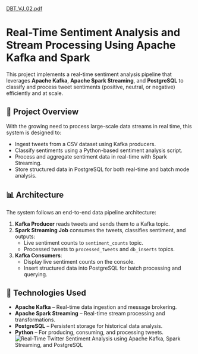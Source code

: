 [DBT_VJ_02.pdf](https://github.com/user-attachments/files/19822309/DBT_VJ_02.pdf)
# Real-Time Sentiment Analysis and Stream Processing Using Apache Kafka and Spark

This project implements a real-time sentiment analysis pipeline that leverages **Apache Kafka**, **Apache Spark Streaming**, and **PostgreSQL** to classify and process tweet sentiments (positive, neutral, or negative) efficiently and at scale.

## 📌 Project Overview

With the growing need to process large-scale data streams in real time, this system is designed to:
- Ingest tweets from a CSV dataset using Kafka producers.
- Classify sentiments using a Python-based sentiment analysis script.
- Process and aggregate sentiment data in real-time with Spark Streaming.
- Store structured data in PostgreSQL for both real-time and batch mode analysis.

## 📊 Architecture

The system follows an end-to-end data pipeline architecture:
1. **Kafka Producer** reads tweets and sends them to a Kafka topic.
2. **Spark Streaming Job** consumes the tweets, classifies sentiment, and outputs:
   - Live sentiment counts to `sentiment_counts` topic.
   - Processed tweets to `processed_tweets` and `db_inserts` topics.
3. **Kafka Consumers**:
   - Display live sentiment counts on the console.
   - Insert structured data into PostgreSQL for batch processing and querying.

## 🔧 Technologies Used

- **Apache Kafka** – Real-time data ingestion and message brokering.
- **Apache Spark Streaming** – Real-time stream processing and transformations.
- **PostgreSQL** – Persistent storage for historical data analysis.
- **Python** – For producing, consuming, and processing tweets.![Real-Time Twitter Sentiment Analysis using Apache Kafka, Spark Streaming, and PostgreSQL](https://github.com/user-attachments/assets/6d353f3d-78a7-41ba-b61a-2290cd5d859a)

